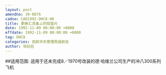 ```yaml
---
layout: post
amendno: 39-0876
cadno: CAD1992-DHC8-06
title: 更换汇流条上的铝垫片
date: 1992-11-09 00:00:00 +0800
effdate: 1992-11-09 00:00:00 +0800
tag: DHC8
categories: 民航华东管理局适航处
author: 邬纪召
---
```


##适用范围:
适用于还未完成8／1970号改装的德·哈维兰公司生产的冲八300系列飞机

